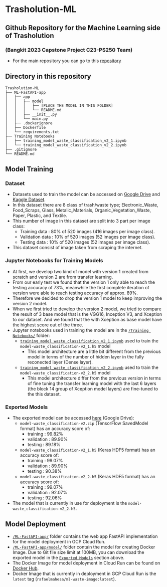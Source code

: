 # Trasholution-ML

## Github Repository for the Machine Learning side of Trasholution

### (Bangkit 2023 Capstone Project C23-PS250 Team)

- For the main repository you can go to this [repository](https://github.com/ignatiusbarry69/ALL-TRASHOLUTION)

## Directory in this repository

```text
Trasholution-ML
├── ML-FastAPI-app
│   ├── app
│   │   ├── model
│   │   │   ├── [PLACE THE MODEL IN THIS FOLDER]
│   │   │   └── README.md
│   │   ├── __init__.py
│   │   └── main.py
│   ├── .dockerignore
│   ├── Dockerfile
│   └── requirements.txt
├── Training Notebooks
│   ├── training_model_waste_classification_v2_1.ipynb
│   └── training_model_waste_classification_v2_2.ipynb
├── .gitignore
└── README.md
```

## Model Training

### Dataset

- Datasets used to train the model can be accessed on [Google Drive](https://drive.google.com/file/d/1iNoJeuymN8SObhBQdPIcWULh9ZbE0QcR/view?usp=drive_link) and [Kaggle Dataset](https://www.kaggle.com/datasets/rafaelmahesa/waste-image-size-520).
- In this dataset there are 8 class of trash/waste type; Electronic_Waste, Food_Scraps, Glass, Metalic_Materials, Organic_Vegetation_Waste, Paper, Plastic, and Textile.
- This number of image in this dataset are split into 3 part per image class:
  - Training data : 80% of 520 images (416 images per image class).
  - Validation data : 10% of 520 images (52 images per image class).
  - Testing data : 10% of 520 images (52 images per image class).
- This dataset consist of image taken from scraping the internet.

### Jupyter Notebooks for Training Models

- At first, we develop two kind of model with version 1 created from scratch and version 2 are from transfer learning.
- From our early test we found that the version 1 only able to reach the testing accuracy of 73%, meanwhile the first complete iteration of version were able to reach testing accuracy of approx. 89%.
- Therefore we decided to drop the version 1 model to keep improving the version 2 model.
- When we first tried to develop the version 2 model, we tried to compare the result of 3 base model that is the VGG16, Inception V3, and Xception to our dataset. And we found that the with Xception as base model have the highest score out of the three.
- Jupyter notebooks used in training the model are in the [`/Training Notebooks/`](https://github.com/rafaelmahesa/Trasholution-ML/tree/main/Training%20Notebooks) folder:
  - [`training_model_waste_classification_v2_1.ipynb`](https://github.com/rafaelmahesa/Trasholution-ML/blob/main/Training%20Notebooks/training_model_waste_classification_v2_1.ipynb) used to train the `model-waste_classification-v2_1.h5` model
    - This model architecture are a little bit different from the previous model in terms of the number of hidden layer in the fully reconected layer (Dense layer).
  - [`training_model_waste_classification_v2_2.ipynb`](https://github.com/rafaelmahesa/Trasholution-ML/blob/main/Training%20Notebooks/training_model_waste_classification_v2_2.ipynb) used to train the `model-waste_classification-v2_2.h5` model
    - This model architecture differ from the previous version in terms of fine tuning the transfer learning model with the last 6 layers (the block 14 group of Xception model layers) are fine-tuned to the this dataset.

### Exported Models

- The exported model can be accessed [here](https://drive.google.com/drive/folders/1ryxlEKn-7cKjrX03jPE44BFG4yeLzKnS?usp=sharing) (Google Drive):
  - `model-waste_classification-v2.zip` (TensorFlow SavedModel format) has an accuracy score of:
    - training : 99.82%
    - validation : 89.90%
    - testing : 89.18%
  - `model-waste_classification-v2_1.h5` (Keras HDF5 format) has an accuracy score of:
    - training : 99.07%
    - validation : 89.90%
    - testing : 90.38%
  - `model-waste_classification-v2_2.h5` (Keras HDF5 format) has an accuracy score of:
    - training : 99.07%
    - validation : 92.07%
    - testing : 92.06%
- The model that is currently in use for deployment is the `model-waste_classification-v2_2.h5`.

## Model Deployment

- [`/ML-FastAPI-app/`](https://github.com/rafaelmahesa/Trasholution-ML/tree/main/ML-FastAPI-app) folder contains the web app FastAPI implementation for the model deployment in GCP Cloud Run.
- [`/ML-FastAPI-app/model/`](https://github.com/rafaelmahesa/Trasholution-ML/tree/main/ML-FastAPI-app/app/model) folder contain the model for creating Docker Image. Due to Git file size limit at 100MB, you can download the exported model in the [`Exported Models`](https://github.com/rafaelmahesa/Trasholution-ML/tree/main#exported-models) section above.
- The Docker Image for model deployment in Cloud Run can be found on [Docker Hub](https://hub.docker.com/repository/docker/rafaelmahesa/ml-waste-image/general).
- Docker Image that is currently in deployment in GCP Cloud Run is the `latest` tag (`rafaelmahesa/ml-waste-image:latest`).
